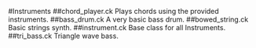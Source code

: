 #Instruments
##chord_player.ck
Plays chords using the provided instruments.
##bass_drum.ck
A very basic bass drum.
##bowed_string.ck
Basic strings synth.
##instrument.ck
Base class for all Instruments.
##tri_bass.ck
Triangle wave bass.

